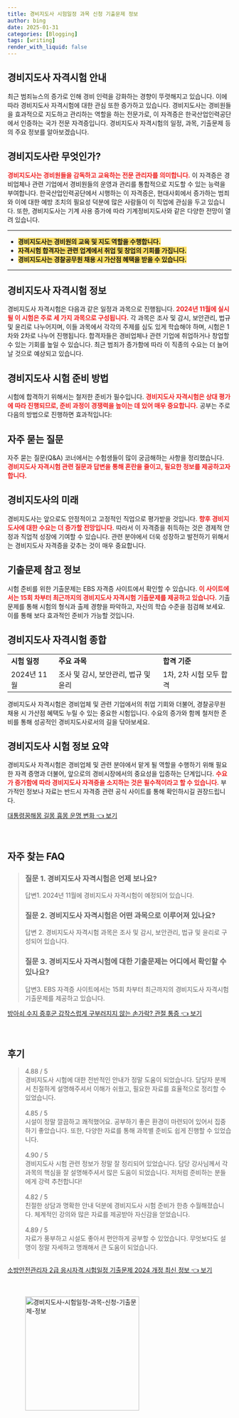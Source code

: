 ```yaml
---
title: 경비지도사 시험일정 과목 신청 기출문제 정보
author: bing
date: 2025-01-31
categories: [Blogging]
tags: [writing]
render_with_liquid: false
---
```



<h2 id='경비지도사_자격시험_안내'>경비지도사 자격시험 안내</h2>

<p>최근 범죄뉴스의 증가로 인해 경비 인력을 강화하는 경향이 뚜렷해지고 있습니다. 이에 따라 경비지도사 자격시험에 대한 관심 또한 증가하고 있습니다. 경비지도사는 경비원들을 효과적으로 지도하고 관리하는 역할을 하는 전문가로, 이 자격증은 한국산업인력공단에서 인증하는 국가 전문 자격증입니다. 경비지도사 자격시험의 일정, 과목, 기출문제 등의 주요 정보를 알아보겠습니다.</p>

<h2 id='경비지도사란_무엇인가'>경비지도사란 무엇인가?</h2>

<p><b><span style="color: #ee2323;">경비지도사는 경비원들을 감독하고 교육하는 전문 관리자를 의미합니다.</span></b> 이 자격증은 경비업체나 관련 기업에서 경비원들의 운영과 관리를 통합적으로 지도할 수 있는 능력을 부여합니다. 한국산업인력공단에서 시행하는 이 자격증은, 현대사회에서 증가하는 범죄와 이에 대한 예방 조치의 필요성 덕분에 많은 사람들이 이 직업에 관심을 두고 있습니다. 또한, 경비지도사는 기계 사용 증가에 따라 기계정비지도사와 같은 다양한 전망이 열려 있습니다.</p>

<hr />

<ul>
    <li><b><span style="background-color: #ffe066;">경비지도사는 경비원의 교육 및 지도 역할을 수행합니다.</span></b></li>
    <li><b><span style="background-color: #ffe066;">자격시험 합격자는 관련 업계에서 취업 및 창업의 기회를 가집니다.</span></b></li>
    <li><b><span style="background-color: #ffe066;">경비지도사는 경찰공무원 채용 시 가산점 혜택을 받을 수 있습니다.</span></b></li>
</ul>

<hr />

<h2 id='경비지도사_자격시험_정보'>경비지도사 자격시험 정보</h2>

<p>경비지도사 자격시험은 다음과 같은 일정과 과목으로 진행됩니다. <b><span style="color: #ee2323;">2024년 11월에 실시될 이 시험은 주로 세 가지 과목으로 구성됩니다.</span></b> 각 과목은 조사 및 감시, 보안관리, 법규 및 윤리로 나누어지며, 이들 과목에서 각각의 주제를 심도 있게 학습해야 하며, 시험은 1차와 2차로 나누어 진행됩니다. 합격자들은 경비업체나 관련 기업에 취업하거나 창업할 수 있는 기회를 높일 수 있습니다. 최근 범죄가 증가함에 따라 이 직종의 수요는 더 늘어날 것으로 예상되고 있습니다.</p>

<h2 id='경비지도사_시험_준비_방법'>경비지도사 시험 준비 방법</h2>

<p>시험에 합격하기 위해서는 철저한 준비가 필수입니다. <b><span style="color: #ee2323;">경비지도사 자격시험은 상대 평가에 따라 진행되므로, 준비 과정이 경쟁력을 높이는 데 있어 매우 중요합니다.</span></b> 공부는 주로 다음의 방법으로 진행하면 효과적입니다:</p>

<h2 id='자주_묻는_질문'>자주 묻는 질문</h2>

<p>자주 묻는 질문(Q&A) 코너에서는 수험생들이 많이 궁금해하는 사항을 정리했습니다. <b><span style="color: #ee2323;">경비지도사 자격시험 관련 질문과 답변을 통해 혼란을 줄이고, 필요한 정보를 제공하고자 합니다.</span></b></p>

<h2 id='경비지도사의_미래'>경비지도사의 미래</h2>

<p>경비지도사는 앞으로도 안정적이고 고정적인 직업으로 평가받을 것입니다. <b><span style="color: #ee2323;">향후 경비지도사에 대한 수요는 더 증가할 전망입니다.</span></b> 따라서 이 자격증을 취득하는 것은 경제적 안정과 직업적 성장에 기여할 수 있습니다. 관련 분야에서 더욱 성장하고 발전하기 위해서는 경비지도사 자격증을 갖추는 것이 매우 중요합니다.</p>

<h2 id='기출문제_참고_정보'>기출문제 참고 정보</h2>

<p>시험 준비를 위한 기출문제는 EBS 자격증 사이트에서 확인할 수 있습니다. <b><span style="color: #ee2323;">이 사이트에서는 15회 차부터 최근까지의 경비지도사 자격시험 기출문제를 제공하고 있습니다.</span></b> 기출문제를 통해 시험의 형식과 출제 경향을 파악하고, 자신의 학습 수준을 점검해 보세요. 이를 통해 보다 효과적인 준비가 가능할 것입니다.</p>

<h2 id='경비지도사_자격시험_종합'>경비지도사 자격시험 종합</h2>

<table>
    <tr>
        <td><b>시험 일정</b></td>
        <td><b>주요 과목</b></td>
        <td><b>합격 기준</b></td>
    </tr>
    <tr>
        <td>2024년 11월</td>
        <td>조사 및 감시, 보안관리, 법규 및 윤리</td>
        <td>1차, 2차 시험 모두 합격</td>
    </tr>
</table>

<p>경비지도사 자격시험은 경비업체 및 관련 기업에서의 취업 기회와 더불어, 경찰공무원 채용 시 가산점 혜택도 누릴 수 있는 중요한 시험입니다. 수요의 증가와 함께 철저한 준비를 통해 성공적인 경비지도사로서의 길을 닦아보세요.</p>

<h2 id='경비지도사_시험_정보_요약'>경비지도사 시험 정보 요약</h2>

<p>경비지도사 자격시험은 경비업체 및 관련 분야에서 맡게 될 역할을 수행하기 위해 필요한 자격 증명과 더불어, 앞으로의 경비시장에서의 중요성을 입증하는 단계입니다. <b><span style="color: #ee2323;">수요가 증가함에 따라 경비지도사 자격증을 소지하는 것은 필수적이라고 할 수 있습니다.</span></b> 부가적인 정보나 자료는 반드시 자격증 관련 공식 사이트를 통해 확인하시길 권장드립니다.</p>


<p><a class="click-button" title="대통령꿈해몽 길몽 흉몽 운명 변화" href="https://aptwhite.github.io/posts/%EB%8C%80%ED%86%B5%EB%A0%B9%EA%BF%88%ED%95%B4%EB%AA%BD-%EA%B8%B8%EB%AA%BD-%ED%9D%89%EB%AA%BD-%EC%9A%B4%EB%AA%85-%EB%B3%80%ED%99%94/" rel="dofollow">대통령꿈해몽 길몽 흉몽 운명 변화 👈 보기</a></p><br>
<h2 id='자주_찾는_FAQ'>자주 찾는 FAQ</h2>
<div itemscope="" itemtype="https://schema.org/FAQPage">
<blockquote>
<div itemscope="" itemprop="mainEntity" itemtype="https://schema.org/Question">
<h3 itemprop="name">질문 1. 경비지도사 자격시험은 언제 보나요?</h3>
<div itemscope="" itemprop="acceptedAnswer" itemtype="https://schema.org/Answer">
<span itemprop="text">
<p>답변1. 2024년 11월에 경비지도사 자격시험이 예정되어 있습니다.</p>
</span>
</div>
</div>
<div itemscope="" itemprop="mainEntity" itemtype="https://schema.org/Question">
<h3 itemprop="name">질문 2. 경비지도사 자격시험은 어떤 과목으로 이루어져 있나요?</h3>
<div itemscope="" itemprop="acceptedAnswer" itemtype="https://schema.org/Answer">
<span itemprop="text">
<p>답변 2. 경비지도사 자격시험 과목은 조사 및 감시, 보안관리, 법규 및 윤리로 구성되어 있습니다.</p>
</span>
</div>
</div>
<div itemscope="" itemprop="mainEntity" itemtype="https://schema.org/Question">
<h3 itemprop="name">질문 3. 경비지도사 자격시험에 대한 기출문제는 어디에서 확인할 수 있나요?</h3>
<div itemscope="" itemprop="acceptedAnswer" itemtype="https://schema.org/Answer">
<span itemprop="text">
<p>답변3. EBS 자격증 사이트에서는 15회 차부터 최근까지의 경비지도사 자격시험 기출문제를 제공하고 있습니다.</p>
</span>
</div>
</div>
</blockquote>
</div>
<p><a class="click-button" title="방아쇠 수지 증후군 갑작스럽게 구부러지지 않는 손가락? 관절 통증" href="https://aptwhite.github.io/posts/%EB%B0%A9%EC%95%84%EC%87%A0-%EC%88%98%EC%A7%80-%EC%A6%9D%ED%9B%84%EA%B5%B0-%EA%B0%91%EC%9E%91%EC%8A%A4%EB%9F%BD%EA%B2%8C-%EA%B5%AC%EB%B6%80%EB%9F%AC%EC%A7%80%EC%A7%80-%EC%95%8A%EB%8A%94-%EC%86%90%EA%B0%80%EB%9D%BD-%EA%B4%80%EC%A0%88-%ED%86%B5%EC%A6%9D/" rel="dofollow">방아쇠 수지 증후군 갑작스럽게 구부러지지 않는 손가락? 관절 통증 👈 보기</a></p><br>
<h2 id='후기'>후기</h2>
<div itemscope itemtype="https://schema.org/Product">
  <blockquote>
  <div itemprop="review" itemscope itemtype="https://schema.org/Review">
      <div itemprop="reviewRating" itemscope itemtype="https://schema.org/Rating"> <span itemprop="ratingValue">4.88</span> / <span itemprop="bestRating">5</span> </div>
      <span itemprop="reviewBody">경비지도사 시험에 대한 전반적인 안내가 정말 도움이 되었습니다. 담당자 분께서 친절하게 설명해주셔서 이해가 쉬웠고, 필요한 자료를 효율적으로 정리할 수 있었습니다.</span>
  </div>
  <br>
  <div itemprop="review" itemscope itemtype="https://schema.org/Review">
      <div itemprop="reviewRating" itemscope itemtype="https://schema.org/Rating"> <span itemprop="ratingValue">4.85</span> / <span itemprop="bestRating">5</span> </div>
      <span itemprop="reviewBody">시설이 정말 깔끔하고 쾌적했어요. 공부하기 좋은 환경이 마련되어 있어서 집중하기 좋았습니다. 또한, 다양한 자료를 통해 과목별 준비도 쉽게 진행할 수 있었습니다.</span>
  </div>
  <br>
  <div itemprop="review" itemscope itemtype="https://schema.org/Review">
      <div itemprop="reviewRating" itemscope itemtype="https://schema.org/Rating"> <span itemprop="ratingValue">4.90</span> / <span itemprop="bestRating">5</span> </div>
      <span itemprop="reviewBody">경비지도사 시험 관련 정보가 정말 잘 정리되어 있었습니다. 담당 강사님께서 각 과목의 핵심을 잘 설명해주셔서 많은 도움이 되었습니다. 저처럼 준비하는 분들에게 강력 추천합니다!</span>
  </div>
  <br>
  <div itemprop="review" itemscope itemtype="https://schema.org/Review">
      <div itemprop="reviewRating" itemscope itemtype="https://schema.org/Rating"> <span itemprop="ratingValue">4.82</span> / <span itemprop="bestRating">5</span> </div>
      <span itemprop="reviewBody">친절한 상담과 명확한 안내 덕분에 경비지도사 시험 준비가 한층 수월해졌습니다. 체계적인 강의와 많은 자료를 제공받아 자신감을 얻었습니다.</span>
  </div>
  <br>
  <div itemprop="review" itemscope itemtype="https://schema.org/Review">
      <div itemprop="reviewRating" itemscope itemtype="https://schema.org/Rating"> <span itemprop="ratingValue">4.89</span> / <span itemprop="bestRating">5</span> </div>
      <span itemprop="reviewBody">자료가 풍부하고 시설도 좋아서 편안하게 공부할 수 있었습니다. 무엇보다도 설명이 정말 자세하고 명쾌해서 큰 도움이 되었습니다.</span>
  </div>
  <br>
  </blockquote>
</div>
<p><a class="click-button" title="소방안전관리자 2급 응시자격 시험일정 기출문제 2024 개정 최신 정보" href="https://aptwhite.github.io/posts/%EC%86%8C%EB%B0%A9%EC%95%88%EC%A0%84%EA%B4%80%EB%A6%AC%EC%9E%90-2%EA%B8%89-%EC%9D%91%EC%8B%9C%EC%9E%90%EA%B2%A9-%EC%8B%9C%ED%97%98%EC%9D%BC%EC%A0%95-%EA%B8%B0%EC%B6%9C%EB%AC%B8%EC%A0%9C-2024-%EA%B0%9C%EC%A0%95-%EC%B5%9C%EC%8B%A0-%EC%A0%95%EB%B3%B4/" rel="dofollow">소방안전관리자 2급 응시자격 시험일정 기출문제 2024 개정 최신 정보 👈 보기</a></p><br>
<figure class="image"><img src="https://aptwhite.github.io/assets/img/thumbnail/경비지도사-시험일정-과목-신청-기출문제-정보.webp" alt="경비지도사-시험일정-과목-신청-기출문제-정보" width="256" height="256"></figure>